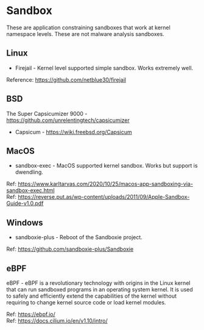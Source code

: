 # Sandbox

These are application constraining sandboxes that work at kernel namespace levels. These are not malware analysis sandboxes.

## Linux

* Firejail - Kernel level supported simple sandbox. Works extremely well.

Reference: https://github.com/netblue30/firejail

## BSD

The Super Capsicumizer 9000 - https://github.com/unrelentingtech/capsicumizer

* Capsicum - https://wiki.freebsd.org/Capsicum 

## MacOS

* sandbox-exec - MacOS supported kernel sandbox. Works but support is dwendling. 

Ref: https://www.karltarvas.com/2020/10/25/macos-app-sandboxing-via-sandbox-exec.html  
Ref: https://reverse.put.as/wp-content/uploads/2011/09/Apple-Sandbox-Guide-v1.0.pdf  

## Windows

* sandboxie-plus - Reboot of the Sandboxie project. 

Ref: https://github.com/sandboxie-plus/Sandboxie


## eBPF

eBPF - eBPF is a revolutionary technology with origins in the Linux kernel that can run sandboxed programs in an operating system kernel. It is used to safely and efficiently extend the capabilities of the kernel without requiring to change kernel source code or load kernel modules.

Ref: https://ebpf.io/  
Ref: https://docs.cilium.io/en/v1.10/intro/  
